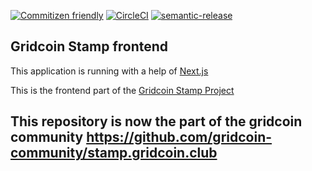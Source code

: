 [![Commitizen friendly](https://img.shields.io/badge/commitizen-friendly-brightgreen.svg)](http://commitizen.github.io/cz-cli/) [![CircleCI](https://circleci.com/gh/gridcat/grc-stamp-frontend/tree/dev.svg?style=svg)](https://circleci.com/gh/gridcat/grc-stamp-frontend/tree/dev) [![semantic-release](https://img.shields.io/badge/%20%20%F0%9F%93%A6%F0%9F%9A%80-semantic--release-e10079.svg)](https://github.com/semantic-release/semantic-release)
## Gridcoin Stamp frontend

This application is running with a help of [Next.js](https://nextjs.org/)

This is the frontend part of the [Gridcoin Stamp Project](https://stamp.gridcoin.club)

## This repository is now the part of the gridcoin community https://github.com/gridcoin-community/stamp.gridcoin.club
